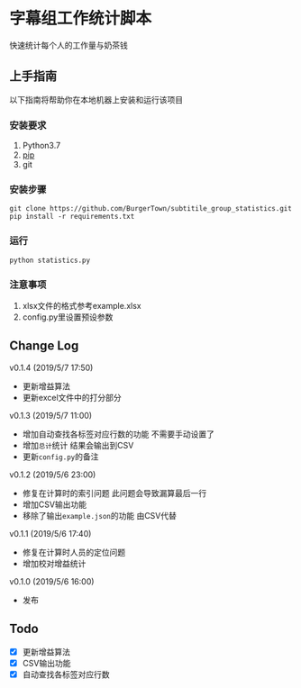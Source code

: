 # 字幕组工作统计脚本

快速统计每个人的工作量与奶茶钱

## 上手指南

以下指南将帮助你在本地机器上安装和运行该项目

### 安装要求

1. Python3.7
2. [pip](https://pypi.org/project/pip/)
3. git

### 安装步骤

```shell
git clone https://github.com/BurgerTown/subtitile_group_statistics.git
pip install -r requirements.txt
```

### 运行

```shell
python statistics.py
```

### 注意事项

1. xlsx文件的格式参考example.xlsx
2. config.py里设置预设参数

## Change Log

v0.1.4 (2019/5/7 17:50)

- 更新增益算法
- 更新excel文件中的打分部分

v0.1.3 (2019/5/7 11:00)

- 增加自动查找各标签对应行数的功能 不需要手动设置了
- 增加`总计`统计 结果会输出到CSV
- 更新`config.py`的备注

v0.1.2 (2019/5/6 23:00)

- 修复在计算时的索引问题 此问题会导致漏算最后一行
- 增加CSV输出功能
- 移除了输出`example.json`的功能 由CSV代替

v0.1.1 (2019/5/6 17:40)

- 修复在计算时人员的定位问题
- 增加校对增益统计

v0.1.0 (2019/5/6 16:00)

- 发布

## Todo

- [x] 更新增益算法
- [x] CSV输出功能
- [x] 自动查找各标签对应行数